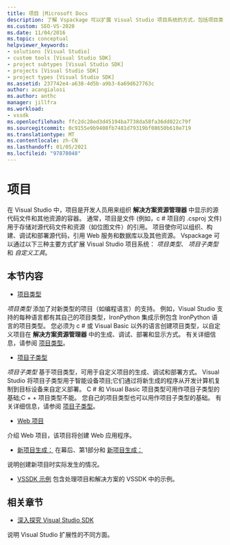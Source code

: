 ```yaml
---
title: 项目 |Microsoft Docs
description: 了解 Vspackage 可以扩展 Visual Studio 项目系统的方式，包括项目类型、项目子类型和自定义工具。
ms.custom: SEO-VS-2020
ms.date: 11/04/2016
ms.topic: conceptual
helpviewer_keywords:
- solutions [Visual Studio]
- custom tools [Visual Studio SDK]
- project subtypes [Visual Studio SDK]
- projects [Visual Studio SDK]
- project types [Visual Studio SDK]
ms.assetid: 237742e4-a638-4d5b-a9b3-6a69d627763c
author: acangialosi
ms.author: anthc
manager: jillfra
ms.workload:
- vssdk
ms.openlocfilehash: ffc2dc28ed3d45194ba7738da58fa36dd022c79f
ms.sourcegitcommit: 0c9155e9b9408fb7481d79319bf08650b610e719
ms.translationtype: MT
ms.contentlocale: zh-CN
ms.lasthandoff: 01/05/2021
ms.locfileid: "97878048"
---
```

# <a name="projects"></a>项目
在 Visual Studio 中，项目是开发人员用来组织 **解决方案资源管理器** 中显示的源代码文件和其他资源的容器。 通常，项目是文件 (例如，c # 项目的 .csproj 文件) 用于存储对源代码文件和资源（如位图文件）的引用。 项目使你可以组织、构建、调试和部署源代码，引用 Web 服务和数据库以及其他资源。 Vspackage 可以通过以下三种主要方式扩展 Visual Studio 项目系统： *项目类型*、 *项目子类型* 和 *自定义工具*。

## <a name="in-this-section"></a>本节内容
- [项目类型](../../extensibility/internals/project-types.md)

 *项目类型* 添加了对新类型的项目（如编程语言）的支持。 例如，Visual Studio 支持的每种语言都有其自己的项目类型，IronPython 集成示例包含 IronPython 语言的项目类型。 您必须为 c # 或 Visual Basic 以外的语言创建项目类型，以自定义项目在 **解决方案资源管理器** 中的生成、调试、部署和显示方式。 有关详细信息，请参阅 [项目类型](../../extensibility/internals/project-types.md)。

- [项目子类型](../../extensibility/internals/project-subtypes.md)

 *项目子类型* 基于项目类型，可用于自定义项目的生成、调试和部署方式。 Visual Studio 将项目子类型用于智能设备项目;它们通过将新生成的程序从开发计算机复制到目标设备来自定义部署。 C # 和 Visual Basic 项目类型可用作项目子类型的基础;C + + 项目类型不能。 您自己的项目类型也可以用作项目子类型的基础。 有关详细信息，请参阅 [项目子类型](../../extensibility/internals/project-subtypes.md)。

- [Web 项目](../../extensibility/internals/web-projects.md)

 介绍 Web 项目，该项目将创建 Web 应用程序。

- [新项目生成：](../../extensibility/internals/new-project-generation-under-the-hood-part-one.md) 在幕后、第1部分和 [新项目生成：](../../extensibility/internals/new-project-generation-under-the-hood-part-two.md)

 说明创建新项目时实际发生的情况。

- [VSSDK 示例](https://github.com/Microsoft/VSSDK-Extensibility-Samples) 包含处理项目和解决方案的 VSSDK 中的示例。

## <a name="related-sections"></a>相关章节
- [深入探究 Visual Studio SDK](../../extensibility/internals/inside-the-visual-studio-sdk.md)

 说明 Visual Studio 扩展性的不同方面。
